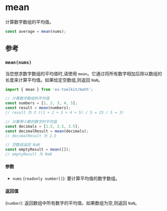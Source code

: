 # mean

计算数字数组的平均值。

```typescript
const average = mean(nums);
```

## 参考

### `mean(nums)`

当您想求数字数组的平均值时,请使用 `mean`。它通过将所有数字相加后除以数组的长度来计算平均值。如果给定空数组,则返回 `NaN`。

```typescript
import { mean } from 'es-toolkit/math';

// 计算数字数组的平均值
const numbers = [1, 2, 3, 4, 5];
const result = mean(numbers);
// result 为 3 ((1 + 2 + 3 + 4 + 5) / 5 = 15 / 5 = 3)

// 计算带小数的数字的平均值
const decimals = [1.5, 2.5, 3.5];
const decimalResult = mean(decimals);
// decimalResult 为 2.5

// 空数组返回 NaN
const emptyResult = mean([]);
// emptyResult 为 NaN
```

#### 参数

- `nums` (`readonly number[]`): 要计算平均值的数字数组。

#### 返回值

(`number`): 返回数组中所有数字的平均值。如果数组为空,则返回 `NaN`。
